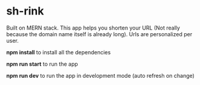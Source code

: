 # sh-rink

Built on MERN stack. This app helps you shorten your URL (Not really because the domain name itself is already long). Urls are personalized per user.

<b>npm install</b>
to install all the dependencies

<b>npm run start</b>
to run the app

<b>npm run dev</b>
to run the app in development mode (auto refresh on change)
